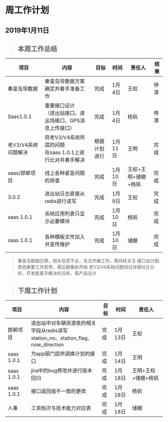 # 周工作计划

## 2019年1月11日

>## 本周工作总结

|项目|内容|目标|时间|责任人|结果|
|--|--|--|--|--|--|
|秦皇岛导数据|秦皇岛导数据方案确定并着手准备工作|完成|1月4日|王权|停滞|
|Saas1.0.1|重要接口设计<br>（进出站接口、进出场接口、GPS消息上传接口）|完成|1月4日|杨钒|停滞|
|老V3/V4系统问题解决|将老V3/V4系统所提的问题<br>在saas 1.0.1上进行比对并着手解决|根据计划进行|1月11日|王明|完成|
|saas/邯郸项目|线上各种紧急问题的排查|完成|1月10日|王权+王明+储棚+杨钒|完成|
|3.0.2|进出站日志直接从redis进行读写|完成|1月9日|王权|完成|
|saas 1.0.1|系统应用列表只显示必要模块|完成|1月10日|杨钒|完成|
|saas 1.0.1|各种模板文件加入并宣传维护|完成|1月10日|储棚|完成|

>秦皇岛数据迁移，相关信息不全，无法开展工作，需持续关注
>接口设计因其他重要工作暂停，需后期重新开始
>老V3/V4系统问题经过详细对比分析，开发能着手解决的没有，需产品设计

>## 下周工作计划
|项目|内容|目标|时间|责任人|
|--|--|--|--|--|
|邯郸项目|进出站中对车辆资源表的相关字段从redis读写<br>station_no、station_flag、now_direction|完成|1月13日|王权|
|saas 1.0.1|为app部门提供调换计划的接口|完成|1月14日|王明|
|saas 1.0.1|jira中的bug修改并进行版本回归|完成|1月18日|王明+王权+储棚+杨钒|
|saas 1.0.1|接口返回值不一致的更改|完成|1月18日|杨钒|
|人事|工资档次与技术能力对应表|完成|1月18日|储棚|

